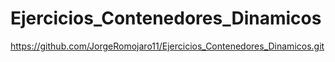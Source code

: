 # Ejercicios_Contenedores_Dinamicos

https://github.com/JorgeRomojaro11/Ejercicios_Contenedores_Dinamicos.git
